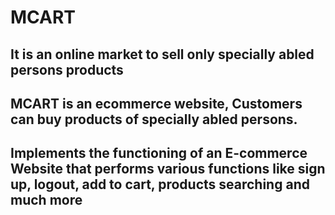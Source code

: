 # MCART
## It is an online market to sell only specially abled persons products
## MCART is an ecommerce website, Customers can buy products of specially abled persons.
## Implements the functioning of an E-commerce Website that performs various functions like sign up, logout, add to cart, products searching and much more




